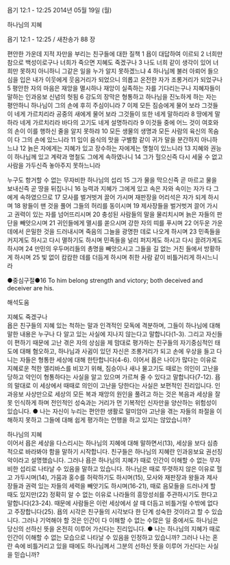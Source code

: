 욥기 12:1 - 12:25 
2014년 05월 19일 (월)

하나님의 지혜



욥기 12:1 - 12:25 / 새찬송가 88 장


편안한 가운데 지적 자만을 부리는 친구들에 대한 질책
1 욥이 대답하여 이르되 2 너희만 참으로 백성이로구나 너희가 죽으면 지혜도 죽겠구나 3 나도 너희 같이 생각이 있어 너희만 못하지 아니하니 그같은 일을 누가 알지 못하겠느냐 4 하나님께 불러 아뢰어 들으심을 입은 내가 이웃에게 웃음거리가 되었으니 의롭고 온전한 자가 조롱거리가 되었구나 5 평안한 자의 마음은 재앙을 멸시하나 재앙이 실족하는 자를 기다리는구나
지혜자들이 말하는 인과응보 신념의 헛됨 
6 강도의 장막은 형통하고 하나님을 진노하게 하는 자는 평안하니 하나님이 그의 손에 후히 주심이니라 7 이제 모든 짐승에게 물어 보라 그것들이 네게 가르치리라 공중의 새에게 물어 보라 그것들이 또한 네게 말하리라 8 땅에게 말하라 네게 가르치리라 바다의 고기도 네게 설명하리라 9 이것들 중에 어느 것이 여호와의 손이 이를 행하신 줄을 알지 못하랴 10 모든 생물의 생명과 모든 사람의 육신의 목숨이 다 그의 손에 있느니라 11 입이 음식의 맛을 구별함 같이 귀가 말을 분간하지 아니하느냐 12 늙은 자에게는 지혜가 있고 장수하는 자에게는 명철이 있느니라 13 지혜와 권능이 하나님께 있고 계략과 명철도 그에게 속하였나니 14 그가 헐으신즉 다시 세울 수 없고 사람을 가두신즉 놓아주지 못하느니라

누구도 항거할 수 없는 무자비한 하나님의 섭리
15 그가 물을 막으신즉 곧 마르고 물을 보내신즉 곧 땅을 뒤집나니 16 능력과 지혜가 그에게 있고 속은 자와 속이는 자가 다 그에게 속하였으므로 17 모사를 벌거벗겨 끌어 가시며 재판장을 어리석은 자가 되게 하시며 18 왕들이 맨 것을 풀어 그들의 허리를 동이시며 19 제사장들을 벌거벗겨 끌어 가시고 권력이 있는 자를 넘어뜨리시며 20 충성된 사람들의 말을 물리치시며 늙은 자들의 판단을 빼앗으시며 21 귀인들에게 멸시를 쏟으시며 강한 자의 띠를 푸시며 22 어두운 가운데에서 은밀한 것을 드러내시며 죽음의 그늘을 광명한 데로 나오게 하시며 23 민족들을 커지게도 하시고 다시 멸하기도 하시며 민족들을 널리 퍼지게도 하시고 다시 끌려가게도 하시며 24 만민의 우두머리들의 총명을 빼앗으시고 그들을 길 없는 거친 들에서 방황하게 하시며 25 빛 없이 캄캄한 데를 더듬게 하시며 취한 사람 같이 비틀거리게 하시느니라


●중심구절●16 To him belong strength and victory; both deceived and deceiver are his.

해석도움





지혜도 죽겠구나  
욥은 친구들의 지혜 있는 척하는 말과 인격적인 모독에 격분하며, 그들이 하나님에 대해 말한 내용은 누구나 다 알고 있는 사실에 지나지 않는다고 말합니다(1-3). 그리고 자신들이 편하기 때문에 고난 겪은 자의 상심을 제 맘대로 평가하는 친구들의 자기중심적인 태도에 대해 혐오하고, 하나님과 사귐이 있던 자신은 조롱거리가 되고 손에 우상을 들고 다니는 자들은 형통한 세상에 대해 한탄합니다(4-6). 이어서 욥은 나이가 많다는 이유로 지혜로운 척한 엘리바스를 비꼬기 위해, 짐승이나 새나 물고기도 때로는 의인이 고난을 당하고 악인이 형통하다는 사실을 알고 있으며 가르쳐 줄 수 있다고 말합니다(7-12). 욥의 말대로 이 세상에서 때때로 의인이 고난을 당한다는 사실은 보편적인 진리입니다. 인과응보 사상만으로 세상의 모든 복과 재앙의 원인을 풀려고 하는 것은 복음과 세상을 잘못 인식하게 하며 전인적인 성숙과는 거리가 먼 기복적인 신자만을 양산하는 위험성이 있습니다. 
● 나는 자신이 누리는 편안한 생활로 말미암아 고난을 겪는 자들의 좌절을 이해하지 못하고 그들에 대해 쉽게 평가하는 언행을 하고 있지는 않았습니까? 

하나님의 지혜  
이어서 욥은 세상을 다스리시는 하나님의 지혜에 대해 말하면서(13), 세상을 보다 심층적으로 바라봐야 함을 말하기 시작합니다. 친구들은 하나님의 지혜란 인과응보요 권선징악이라고 설명했습니다. 그러나 욥은 하나님의 지혜가 때로 인간이 이해할 수 없는 무자비한 섭리로 나타날 수 있음을 말하고 있습니다. 하나님은 때로 뚜렷하지 않은 이유로 헐고 가두시며(14), 가뭄과 홍수를 허락하기도 하시며(15), 모사와 재판장과 왕들과 제사장들과 권력 있는 자들의 세력을 빼앗기도 하시며(16-21), 때로 음모들을 드러나게 할 때도 있지만(22) 정확히 알 수 없는 이유로 나라들의 흥망성쇠를 주관하시기도 한다고 말합니다(23-24). 때문에 사람들은 이런 세상에서 살 때 더듬고 비틀거릴 수밖에 없다고 주장합니다(25). 욥의 시각은 친구들의 시각보다 한 단계 성숙한 것이라고 할 수 있습니다. 그러나 기억해야 할 것은 인간이 다 이해할 수 없는 수많은 일 중에서도 하나님은 당신의 선하신 뜻을 온전히 이루어 가신다는 진리입니다.
● 나는 하나님의 지혜가 때로 인간이 이해할 수 없는 모습으로 나타날 수 있음을 인정하고 있습니까? 그러나 나는 혼란 속에 비틀거리고 있을 때에도 하나님께서 그분의 선하신 뜻을 이루어 가신다는 사실을 믿습니까?